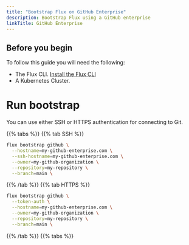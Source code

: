 ```yaml
---
title: "Bootstrap Flux on GitHub Enterprise"
description: Bootstrap Flux using a GitHub enterprise
linkTitle: GitHub Enterprise
---
```


##  Before you begin

To follow this guide you will need the following:

- The Flux CLI. [Install the Flux CLI](../../installation.md#install-the-flux-cli#install-the-flux-cli)
- A Kubernetes Cluster.

# Run bootstrap

You can use either SSH or HTTPS authentication for connecting to Git.

{{% tabs %}}
{{% tab SSH %}}
```bash
flux bootstrap github \
  --hostname=my-github-enterprise.com \
  --ssh-hostname=my-github-enterprise.com \
  --owner=my-github-organization \
  --repository=my-repository \
  --branch=main \
```
{{% /tab %}}
{{% tab HTTPS %}}
```bash
flux bootstrap github \
  --token-auth \
  --hostname=my-github-enterprise.com \
  --owner=my-github-organization \
  --repository=my-repository \
  --branch=main \
```
{{% /tab %}}
{{% tabs %}}
